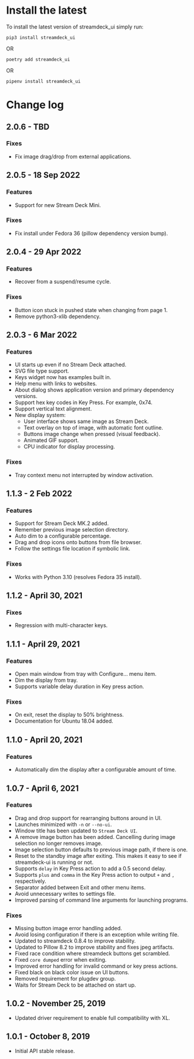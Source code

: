 Install the latest
===================

To install the latest version of streamdeck_ui simply run:

`pip3 install streamdeck_ui`

OR

`poetry add streamdeck_ui`

OR

`pipenv install streamdeck_ui`


Change log
==========
## 2.0.6 - TBD
### Fixes
- Fix image drag/drop from external applications.
## 2.0.5 - 18 Sep 2022
### Features
- Support for new Stream Deck Mini.
### Fixes
- Fix install under Fedora 36 (pillow dependency version bump).
## 2.0.4 - 29 Apr 2022
### Features
- Recover from a suspend/resume cycle.

### Fixes
- Button icon stuck in pushed state when changing from page 1.
- Remove python3-xlib dependency.

## 2.0.3 - 6 Mar 2022

### Features
- UI starts up even if no Stream Deck attached.
- SVG file type support.
- Keys widget now has examples built in.
- Help menu with links to websites.
- About dialog shows application version and primary dependency versions.
- Support hex key codes in Key Press. For example, 0x74.
- Support vertical text alignment.
- New display system:
    - User interface shows same image as Stream Deck.
    - Text overlay on top of image, with automatic font outline.
    - Buttons image change when pressed (visual feedback).
    - Animated GIF support.
    - CPU indicator for display processing.

### Fixes
- Tray context menu not interrupted by window activation.
## 1.1.3 - 2 Feb 2022

### Features
- Support for Stream Deck MK.2 added.
- Remember previous image selection directory.
- Auto dim to a configurable percentage.
- Drag and drop icons onto buttons from file browser.
- Follow the settings file location if symbolic link.

### Fixes
- Works with Python 3.10 (resolves Fedora 35 install).
## 1.1.2 - April 30, 2021
### Fixes
- Regression with multi-character keys.
## 1.1.1 - April 29, 2021
### Features
- Open main window from tray with Configure... menu item.
- Dim the display from tray.
- Supports variable delay duration in Key press action.
### Fixes
- On exit, reset the display to 50% brightness.
- Documentation for Ubuntu 18.04 added.

## 1.1.0 - April 20, 2021
### Features
- Automatically dim the display after a configurable amount of time.

## 1.0.7 - April 6, 2021
### Features
- Drag and drop support for rearranging buttons around in UI.
- Launches minimized with `-n` or `--no-ui`.
- Window title has been updated to `Stream Deck UI`.
- A remove image button has been added. Cancelling during image selection no longer removes image.
- Image selection button defaults to previous image path, if there is one.
- Reset to the standby image after exiting. This makes it easy to see if streamdeck-ui is running or not.
- Supports `delay` in Key Press action to add a 0.5 second delay.
- Supports `plus` and `comma` in the Key Press action to output `+` and `,` respectively.
- Separator added between Exit and other menu items.
- Avoid unnecessary writes to settings file.
- Improved parsing of command line arguments for launching programs.
### Fixes
- Missing button image error handling added.
- Avoid losing configuration if there is an exception while writing file.
- Updated to streamdeck 0.8.4 to improve stability.
- Updated to Pillow 8.2 to improve stability and fixes jpeg artifacts.
- Fixed race condition where streamdeck buttons get scrambled.
- Fixed `core dumped` error when exiting.
- Improved error handling for invalid command or key press actions.
- Fixed black on black color issue on UI buttons.
- Removed requirement for plugdev group.
- Waits for Stream Deck to be attached on start up.

## 1.0.2 - November 25, 2019
- Updated driver requirement to enable full compatibility with XL.

## 1.0.1 - October 8, 2019
- Initial API stable release.
